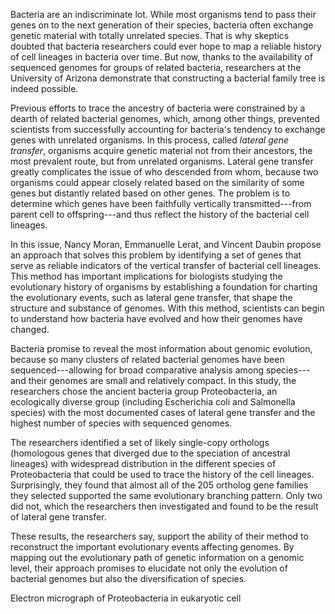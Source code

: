 Bacteria are an indiscriminate lot. While most organisms tend to pass
their genes on to the next generation of their species, bacteria often
exchange genetic material with totally unrelated species. That is why
skeptics doubted that bacteria researchers could ever hope to map a
reliable history of cell lineages in bacteria over time. But now, thanks
to the availability of sequenced genomes for groups of related bacteria,
researchers at the University of Arizona demonstrate that constructing a
bacterial family tree is indeed possible.

Previous efforts to trace the ancestry of bacteria were constrained by a
dearth of related bacterial genomes, which, among other things,
prevented scientists from successfully accounting for bacteria\'s
tendency to exchange genes with unrelated organisms. In this process,
called *lateral gene transfer*, organisms acquire genetic material not
from their ancestors, the most prevalent route, but from unrelated
organisms. Lateral gene transfer greatly complicates the issue of who
descended from whom, because two organisms could appear closely related
based on the similarity of some genes but distantly related based on
other genes. The problem is to determine which genes have been
faithfully vertically transmitted---from parent cell to offspring---and
thus reflect the history of the bacterial cell lineages.

In this issue, Nancy Moran, Emmanuelle Lerat, and Vincent Daubin propose
an approach that solves this problem by identifying a set of genes that
serve as reliable indicators of the vertical transfer of bacterial cell
lineages. This method has important implications for biologists studying
the evolutionary history of organisms by establishing a foundation for
charting the evolutionary events, such as lateral gene transfer, that
shape the structure and substance of genomes. With this method,
scientists can begin to understand how bacteria have evolved and how
their genomes have changed.

Bacteria promise to reveal the most information about genomic evolution,
because so many clusters of related bacterial genomes have been
sequenced---allowing for broad comparative analysis among species---and
their genomes are small and relatively compact. In this study, the
researchers chose the ancient bacteria group Proteobacteria, an
ecologically diverse group (including Escherichia coli and Salmonella
species) with the most documented cases of lateral gene transfer and the
highest number of species with sequenced genomes.

The researchers identified a set of likely single-copy orthologs
(homologous genes that diverged due to the speciation of ancestral
lineages) with widespread distribution in the different species of
Proteobacteria that could be used to trace the history of the cell
lineages. Surprisingly, they found that almost all of the 205 ortholog
gene families they selected supported the same evolutionary branching
pattern. Only two did not, which the researchers then investigated and
found to be the result of lateral gene transfer.

These results, the researchers say, support the ability of their method
to reconstruct the important evolutionary events affecting genomes. By
mapping out the evolutionary path of genetic information on a genomic
level, their approach promises to elucidate not only the evolution of
bacterial genomes but also the diversification of species.

Electron micrograph of Proteobacteria in eukaryotic cell
